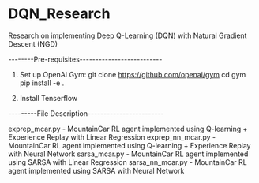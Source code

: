 # DQN_Research
Research on implementing Deep Q-Learning (DQN) with Natural Gradient Descent (NGD)

--------Pre-requisites--------------------------

1. Set up OpenAI Gym:
	git clone https://github.com/openai/gym
	cd gym
	pip install -e . 

2. Install Tenserflow


---------File Description------------------------

exprep_mcar.py - MountainCar RL agent implemented using Q-learning + Experience Replay with Linear Regression 
exprep_nn_mcar.py - MountainCar RL agent implemented using Q-learning + Experience Replay with Neural Network
sarsa_mcar.py - MountainCar RL agent implemented using SARSA with Linear Regression 
sarsa_nn_mcar.py - MountainCar RL agent implemented using SARSA with Neural Network
 

